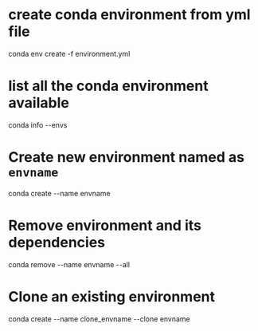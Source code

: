 # create conda environment from yml file
conda env create -f environment.yml

# list all the conda environment available
conda info --envs  

# Create new environment named as `envname`
conda create --name envname

# Remove environment and its dependencies
conda remove --name envname --all

# Clone an existing environment
conda create --name clone_envname --clone envname